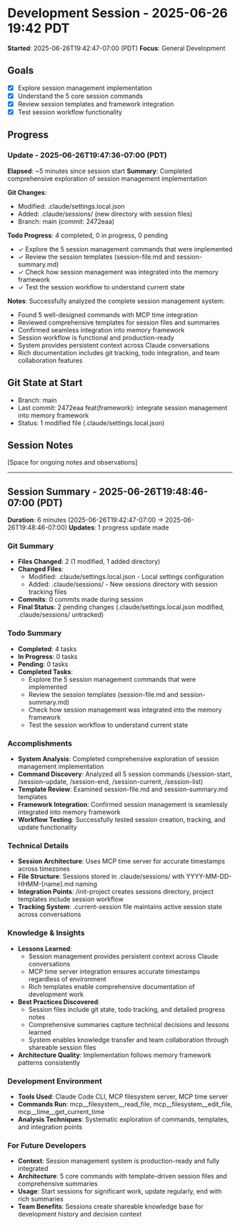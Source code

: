 # Development Session - 2025-06-26 19:42 PDT

**Started**: 2025-06-26T19:42:47-07:00 (PDT)
**Focus**: General Development

## Goals
- [x] Explore session management implementation
- [x] Understand the 5 core session commands 
- [x] Review session templates and framework integration
- [x] Test session workflow functionality

## Progress

### Update - 2025-06-26T19:47:36-07:00 (PDT)

**Elapsed**: ~5 minutes since session start
**Summary**: Completed comprehensive exploration of session management implementation

**Git Changes**:
- Modified: .claude/settings.local.json
- Added: .claude/sessions/ (new directory with session files)
- Branch: main (commit: 2472eaa)

**Todo Progress**: 4 completed, 0 in progress, 0 pending
- ✓ Explore the 5 session management commands that were implemented
- ✓ Review the session templates (session-file.md and session-summary.md)
- ✓ Check how session management was integrated into the memory framework
- ✓ Test the session workflow to understand current state

**Notes**: Successfully analyzed the complete session management system:
- Found 5 well-designed commands with MCP time integration
- Reviewed comprehensive templates for session files and summaries
- Confirmed seamless integration into memory framework
- Session workflow is functional and production-ready
- System provides persistent context across Claude conversations
- Rich documentation includes git tracking, todo integration, and team collaboration features

## Git State at Start
- Branch: main
- Last commit: 2472eaa feat(framework): integrate session management into memory framework
- Status: 1 modified file (.claude/settings.local.json)

## Session Notes
[Space for ongoing notes and observations]

---

## Session Summary - 2025-06-26T19:48:46-07:00 (PDT)

**Duration**: 6 minutes (2025-06-26T19:42:47-07:00 → 2025-06-26T19:48:46-07:00)
**Updates**: 1 progress update made

### Git Summary
- **Files Changed**: 2 (1 modified, 1 added directory)
- **Changed Files**:
  * Modified: .claude/settings.local.json - Local settings configuration
  * Added: .claude/sessions/ - New sessions directory with session tracking files
- **Commits**: 0 commits made during session
- **Final Status**: 2 pending changes (.claude/settings.local.json modified, .claude/sessions/ untracked)

### Todo Summary
- **Completed**: 4 tasks
- **In Progress**: 0 tasks  
- **Pending**: 0 tasks
- **Completed Tasks**:
  * Explore the 5 session management commands that were implemented
  * Review the session templates (session-file.md and session-summary.md)
  * Check how session management was integrated into the memory framework
  * Test the session workflow to understand current state

### Accomplishments
- **System Analysis**: Completed comprehensive exploration of session management implementation
- **Command Discovery**: Analyzed all 5 session commands (/session-start, /session-update, /session-end, /session-current, /session-list)
- **Template Review**: Examined session-file.md and session-summary.md templates
- **Framework Integration**: Confirmed session management is seamlessly integrated into memory framework
- **Workflow Testing**: Successfully tested session creation, tracking, and update functionality

### Technical Details
- **Session Architecture**: Uses MCP time server for accurate timestamps across timezones
- **File Structure**: Sessions stored in .claude/sessions/ with YYYY-MM-DD-HHMM-[name].md naming
- **Integration Points**: /init-project creates sessions directory, project templates include session workflow
- **Tracking System**: .current-session file maintains active session state across conversations

### Knowledge & Insights
- **Lessons Learned**: 
  * Session management provides persistent context across Claude conversations
  * MCP time server integration ensures accurate timestamps regardless of environment
  * Rich templates enable comprehensive documentation of development work
- **Best Practices Discovered**:
  * Session files include git state, todo tracking, and detailed progress notes
  * Comprehensive summaries capture technical decisions and lessons learned
  * System enables knowledge transfer and team collaboration through shareable session files
- **Architecture Quality**: Implementation follows memory framework patterns consistently

### Development Environment
- **Tools Used**: Claude Code CLI, MCP filesystem server, MCP time server
- **Commands Run**: mcp__filesystem__read_file, mcp__filesystem__edit_file, mcp__time__get_current_time
- **Analysis Techniques**: Systematic exploration of commands, templates, and integration points

### For Future Developers
- **Context**: Session management system is production-ready and fully integrated
- **Architecture**: 5 core commands with template-driven session files and comprehensive summaries
- **Usage**: Start sessions for significant work, update regularly, end with rich summaries
- **Team Benefits**: Sessions create shareable knowledge base for development history and decision context